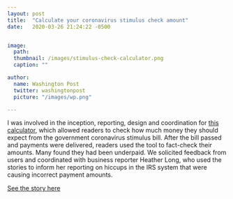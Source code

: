 ```yaml
---
layout: post
title:  "Calculate your coronavirus stimulus check amount"
date:   2020-03-26 21:24:22 -0500


image:
  path:
  thumbnail: /images/stimulus-check-calculator.png
  caption: ""

author:
  name: Washington Post
  twitter: washingtonpost
  picture: "/images/wp.png"

---
```



I was involved in the inception, reporting, design and coordination for [this calculator][project-link], which allowed readers to check how much money they should expect from the government coronavirus stimulus bill. After the bill passed and payments were delivered, readers used the tool to fact-check their amounts. Many found they had been underpaid. We solicited feedback from users and coordinated with business reporter Heather Long, who used the stories to inform her reporting on hiccups in the IRS system that were causing incorrect payment amounts.

[See the story here][project-link]

[project-link]: https://www.washingtonpost.com/graphics/business/coronavirus-stimulus-check-calculator/
